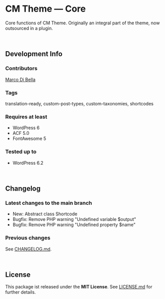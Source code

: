# CM Theme &mdash; Core
Core functions of CM Theme. Originally an integral part of the theme, now outsourced in a plugin.

<br>

## Development Info

### Contributors
[Marco Di Bella ](https://github.com/mdibella-dev)

### Tags
translation-ready, custom-post-types, custom-taxonomies, shortcodes

### Requires at least

* WordPress 6
* ACF 5.0
* FontAwesome 5

### Tested up to

* WordPress 6.2

<br>

## Changelog

### Latest changes to the main branch

* New: Abstract class Shortcode
* Bugfix: Remove PHP warning "Undefined variable $output"
* Bugfix: Remove PHP warning "Undefined property $name"


### Previous changes

See [CHANGELOG.md](https://github.com/mdibella-dev/cm-theme-core/blob/main/CHANGELOG.md).

<br>

## License

This package ist released under the **MIT License**. See [LICENSE.md](https://github.com/mdibella-dev/cm-theme-core/blob/main/LICENSE.md) for further details.
